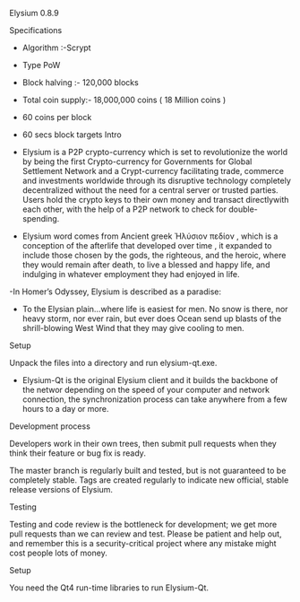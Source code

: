 Elysium 0.8.9

Specifications

- Algorithm :-Scrypt
- Type PoW
- Block halving :- 120,000 blocks
- Total coin supply:- 18,000,000 coins ( 18 Million coins )
- 60 coins per block
- 60 secs block targets
Intro

- Elysium is a P2P crypto-currency which is set to revolutionize the world by being the first Crypto-currency for Governments for Global Settlement Network and a Crypt-currency facilitating trade, commerce and investments worldwide through its disruptive technology completely decentralized without the need for a central server or trusted parties. Users hold the crypto keys to their own money and transact directlywith each other, with the help of a P2P network to check for double-spending.

- Elysium word comes from Ancient greek Ἠλύσιον πεδίον , which is a conception of the afterlife that developed over time , it expanded to include those chosen by the gods, the righteous, and the heroic, where they would remain after death, to live a blessed and happy life, and indulging in whatever employment they had enjoyed in life.

-In Homer’s Odyssey, Elysium is described as a paradise:

- To the Elysian plain…where life is easiest for men. No snow is there, nor heavy storm, nor ever rain, but ever does Ocean send up blasts of the shrill-blowing West Wind that they may give cooling to men.

Setup

Unpack the files into a directory and run elysium-qt.exe.

- Elysium-Qt is the original Elysium client and it builds the backbone of the networ depending on the speed of your computer and network connection, the synchronization process can take anywhere from a few hours to a day or more.

Development process

Developers work in their own trees, then submit pull requests when they think their feature or bug fix is ready.

The master branch is regularly built and tested, but is not guaranteed to be completely stable. Tags are created regularly to indicate new official, stable release versions of Elysium.

Testing

Testing and code review is the bottleneck for development; we get more pull requests than we can review and test. Please be patient and help out, and remember this is a security-critical project where any mistake might cost people lots of money.

Setup

You need the Qt4 run-time libraries to run Elysium-Qt. 
